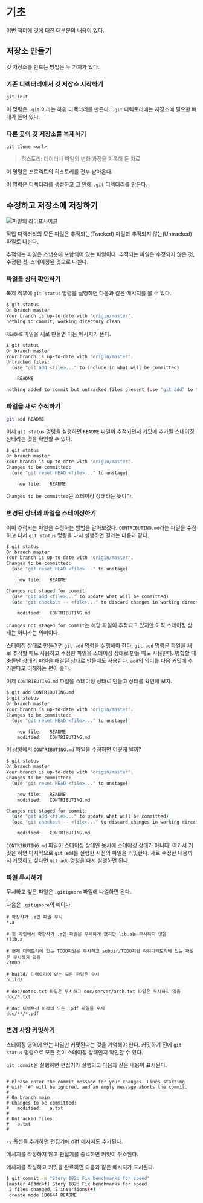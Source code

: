 # 기초

이번 챕터에 깃에 대한 대부분의 내용이 있다.

## 저장소 만들기

깃 저장소를 만드는 방법은 두 가지가 있다.

### 기존 디렉터리에서 깃 저장소 시작하기

```bash
git init
```

이 명령은 `.git` 이라는 하위 디렉터리를 만든다. `.git` 디렉토리에는 저장소에 필요한 뼈대가 들어 있다.

### 다른 곳의 깃 저장소를 복제하기

```
git clone <url>
```

> 히스토리: 데이터나 파일의 변화 과정을 기록해 둔 자료

이 명령은 프로젝트의 히스토리를 전부 받아온다.

이 명령은 디렉터리를 생성하고 그 안에 `.git` 디렉터리를 만든다.

## 수정하고 저장소에 저장하기

![파일의 라이프사이클](https://git-scm.com/book/en/v2/images/lifecycle.png)

작업 디렉터리의 모든 파일은 추적되는(Tracked) 파일과 추적되지 않는(Untracked) 파일로 나뉜다.

추적되는 파일은 스냅숏에 포함되어 있는 파일이다. 추적되는 파일은 수정되지 않은 것, 수정된 것, 스테이징된 것으로 나뉜다.

### 파일을 상태 확인하기

복제 직후에 `git status` 명령을 실행하면 다음과 같은 메시지를 볼 수 있다.

```bash
$ git status
On branch master
Your branch is up-to-date with 'origin/master'.
nothing to commit, working directory clean
```

`README` 파일을 새로 만들면 다음 메시지가 뜬다.

```bash
$ git status
On branch master
Your branch is up-to-date with 'origin/master'.
Untracked files:
  (use "git add <file>..." to include in what will be committed)

    README

nothing added to commit but untracked files present (use "git add" to track)
```

### 파일을 새로 추적하기

```bash
git add README
```

이제 `git status` 명령을 실행하면 `README` 파일이 추적되면서 커밋에 추가될 스테이징 상태라는 것을 확인할 수 있다.

```bash
$ git status
On branch master
Your branch is up-to-date with 'origin/master'.
Changes to be committed:
  (use "git reset HEAD <file>..." to unstage)

    new file:   README
```

`Changes to be committed`는 스테이징 상태라는 뜻이다.

### 변경된 상태의 파일을 스테이징하기

이미 추적되는 파일을 수정하는 방법을 알아보겠다. `CONTRIBUTING.md`라는 파일을 수정하고 나서 `git status` 명령을 다시 실행하면 결과는 다음과 같다.

```bash
$ git status
On branch master
Your branch is up-to-date with 'origin/master'.
Changes to be committed:
  (use "git reset HEAD <file>..." to unstage)

    new file:   README

Changes not staged for commit:
  (use "git add <file>..." to update what will be committed)
  (use "git checkout -- <file>..." to discard changes in working directory)

    modified:   CONTRIBUTING.md
```

`Changes not staged for commit`는 해당 파일이 추적되고 있지만 아직 스테이징 상태는 아니라는 의미이다.

스테이징 상태로 만들려면 `git add` 명령을 실행해야 한다. `git add` 명령은 파일을 새로 추적할 때도 사용하고 수정한 파일을 스테이징 상태로 만들 때도 사용한다. 병합할 때 충돌난 상태의 파일을 해결된 상태로 만들때도 사용한다. `add`의 의미를 다음 커밋에 추가한다고 이해하는 편이 좋다.

이제 `CONTRIBUTING.md` 파일을 스테이징 상태로 만들고 상태를 확인해 보자.

```bash
$ git add CONTRIBUTING.md
$ git status
On branch master
Your branch is up-to-date with 'origin/master'.
Changes to be committed:
  (use "git reset HEAD <file>..." to unstage)

    new file:   README
    modified:   CONTRIBUTING.md
```

이 상황에서 `CONTRIBUTING.md` 파일을 수정하면 어떻게 될까?

```bash
$ git status
On branch master
Your branch is up-to-date with 'origin/master'.
Changes to be committed:
  (use "git reset HEAD <file>..." to unstage)

    new file:   README
    modified:   CONTRIBUTING.md

Changes not staged for commit:
  (use "git add <file>..." to update what will be committed)
  (use "git checkout -- <file>..." to discard changes in working directory)

    modified:   CONTRIBUTING.md
```

`CONTRIBUTING.md` 파일이 스테이징 상태인 동시에 스테이징 상태가 아니다! 여기서 커밋을 하면 마지막으로 `git add`를 실행한 시점의 파일을 커밋한다. 새로 수정한 내용까지 커밋하고 싶다면 `git add` 명령을 다시 실행하면 된다.

### 파일 무시하기

무시하고 싶은 파일은 `.gitignore` 파일에 나열하면 된다.

다음은 `.gitignore`의 예이다.

```
# 확장자가 .a인 파일 무시
*.a

# 윗 라인에서 확장자가 .a인 파일은 무시하게 했지만 lib.a는 무시하지 않음
!lib.a

# 현재 디렉토리에 있는 TODO파일은 무시하고 subdir/TODO처럼 하위디렉토리에 있는 파일은 무시하지 않음
/TODO

# build/ 디렉토리에 있는 모든 파일은 무시
build/

# doc/notes.txt 파일은 무시하고 doc/server/arch.txt 파일은 무시하지 않음
doc/*.txt

# doc 디렉토리 아래의 모든 .pdf 파일을 무시
doc/**/*.pdf
```

### 변경 사항 커밋하기

스테이징 영역에 있는 파일만 커밋된다는 것을 기억해야 한다. 커밋하기 전에 `git status` 명령으로 모든 것이 스테이징 상태인지 확인할 수 있다.

`git commit`을 실행하면 편집기가 실행되고 다음과 같은 내용이 표시된다.

```

# Please enter the commit message for your changes. Lines starting
# with '#' will be ignored, and an empty message aborts the commit.
#
# On branch main
# Changes to be committed:
#	modified:   a.txt
#
# Untracked files:
#	b.txt
#
```

`-v` 옵션을 추가하면 편집기에 diff 메시지도 추가된다.

메시지를 작성하지 않고 편집기를 종료하면 커밋이 취소된다.

메세지를 작성하고 커밋을 완료하면 다음과 같은 메시지가 표시된다.

```bash
$ git commit -m "Story 182: Fix benchmarks for speed"
[master 463dc4f] Story 182: Fix benchmarks for speed
 2 files changed, 2 insertions(+)
 create mode 100644 README
```

